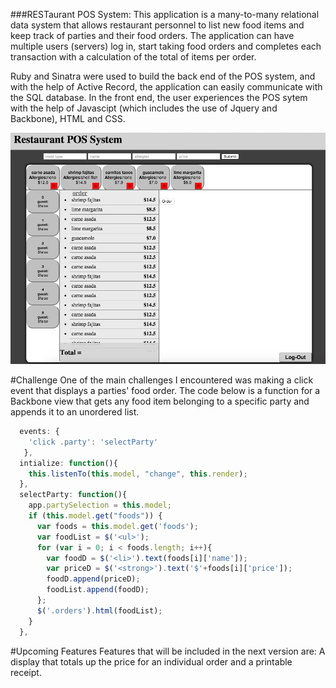 ###RESTaurant POS System:
This application is a many-to-many relational data system that allows restaurant personnel to list new food items and keep track of parties and their food orders. The application can have multiple users (servers) log in, start taking food orders and completes each transaction with a calculation of the total of items per order.  

Ruby and Sinatra were used to build the back end of the POS system, and with the help of Active Record, the application can easily communicate with the SQL database. In the front end, the user experiences the POS sytem with the help of Javascipt (which includes the use of Jquery and Backbone), HTML and CSS.

![Screen Shot](/screenshot.png)

#Challenge
One of the main challenges I encountered was making a click event that displays a parties' food order. The code below is a function for a Backbone view that gets any food item belonging to a specific party and appends it to an unordered list.

```javascript
  events: {
    'click .party': 'selectParty'
   },
  intialize: function(){
    this.listenTo(this.model, "change", this.render);
  },
  selectParty: function(){
    app.partySelection = this.model;
    if (this.model.get("foods")) {
      var foods = this.model.get('foods');
      var foodList = $('<ul>');
      for (var i = 0; i < foods.length; i++){
        var foodD = $('<li>').text(foods[i]['name']);
        var priceD = $('<strong>').text('$'+foods[i]['price']);
        foodD.append(priceD);
        foodList.append(foodD);
      };
      $('.orders').html(foodList);
    }
  },
```

#Upcoming Features
Features that will be included in the next version are: A display that totals up the price for an individual order and a printable receipt.


